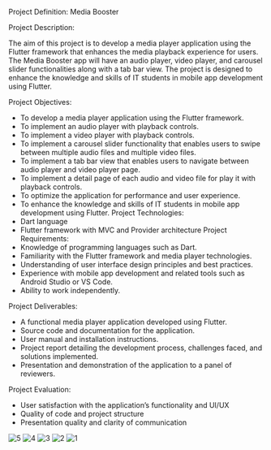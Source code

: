 Project Definition: Media Booster

Project Description:

The aim of this project is to develop a media player application using the Flutter framework that
enhances the media playback experience for users. The Media Booster app will have an audio
player, video player, and carousel slider functionalities along with a tab bar view. The project is
designed to enhance the knowledge and skills of IT students in mobile app development using
Flutter.

Project Objectives:

- To develop a media player application using the Flutter framework.
- To implement an audio player with playback controls.
- To implement a video player with playback controls.
- To implement a carousel slider functionality that enables users to swipe between multiple audio
files and multiple video files.
- To implement a tab bar view that enables users to navigate between audio player and video
player page.
- To implement a detail page of each audio and video file for play it with playback controls.
- To optimize the application for performance and user experience.
- To enhance the knowledge and skills of IT students in mobile app development using Flutter.
Project Technologies:
- Dart language
- Flutter framework with MVC and Provider architecture
Project Requirements:
- Knowledge of programming languages such as Dart.
- Familiarity with the Flutter framework and media player technologies.
- Understanding of user interface design principles and best practices.
- Experience with mobile app development and related tools such as Android Studio or VS Code.
- Ability to work independently.


Project Deliverables:

- A functional media player application developed using Flutter.
- Source code and documentation for the application.
- User manual and installation instructions.
- Project report detailing the development process, challenges faced, and solutions implemented.
- Presentation and demonstration of the application to a panel of reviewers.

Project Evaluation:
- User satisfaction with the application’s functionality and UI/UX
- Quality of code and project structure
- Presentation quality and clarity of communication


![5](https://github.com/vrundpadariya/Media_booster/assets/133338321/82911a0f-95d7-4db9-8e0c-d5d88bfc96c8)
![4](https://github.com/vrundpadariya/Media_booster/assets/133338321/86792546-71f0-4654-9272-fb777047d3b2)
![3](https://github.com/vrundpadariya/Media_booster/assets/133338321/81c2fe7b-063f-4f2d-b9a1-22d9aaa81c8a)
![2](https://github.com/vrundpadariya/Media_booster/assets/133338321/44d860d4-d360-433d-9499-b722e8e326e8)
![1](https://github.com/vrundpadariya/Media_booster/assets/133338321/a5880c97-c3c8-4fee-964d-5eb21d7fbf4b)
